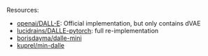 

Resources: 
- [openai/DALL-E](https://github.com/openai/DALL-E): Official implementation, but only contains dVAE
- [lucidrains/DALLE-pytorch](https://github.com/lucidrains/DALLE-pytorch): full re-implementation
- [borisdayma/dalle-mini](https://github.com/borisdayma/dalle-mini)
- [kuprel/min-dalle](git@github.com:kuprel/min-dalle.git)




